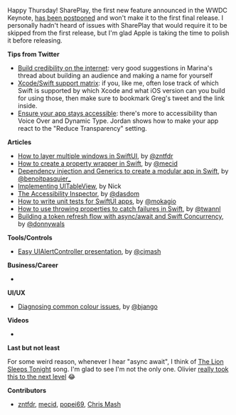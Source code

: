 Happy Thursday! SharePlay, the first new feature announced in the WWDC Keynote, [has been postponed](https://developer.apple.com/news/?id=mxaeu6er) and won't make it to the first final release. I personally hadn't heard of issues with SharePlay that would require it to be skipped from the first release, but I'm glad Apple is taking the time to polish it before releasing. 

**Tips from Twitter**

* [Build credibility on the internet](https://twitter.com/hybridcattt/status/1427954707067195393): very good suggestions in Marina's thread about building an audience and making a name for yourself
* [Xcode/Swift support matrix](https://twitter.com/gregheo/status/1425906037622591488): if you, like me, often lose track of which Swift is supported by which Xcode and what iOS version can you build for using those, then make sure to bookmark Greg's tweet and the link inside.
* [Ensure your app stays accessible](https://twitter.com/JordanMorgan10/status/1428423981258919941): there's more to accessibility than Voice Over and Dynamic Type. Jordan shows how to make your app react to the "Reduce Transparency" setting. 

**Articles**

* [How to layer multiple windows in SwiftUI](https://www.fivestars.blog/articles/swiftui-windows/), by [@zntfdr](https://twitter.com/zntfdr)
* [How to create a property wrapper in Swift](https://swiftwithmajid.com/2021/08/11/how-to-create-a-property-wrapper-in-swift/), by [@mecid](https://twitter.com/mecid)
* [Dependency injection and Generics to create a modular app in Swift](https://benoitpasquier.com/modular-app-dependency-injection-generics-swift/), by [@benoitpasquier_](https://twitter.com/benoitpasquier_)
* [Implementing UITableView](https://www.nbelov.com/garden/implementing-uitableview), by Nick
* [The Accessibility Inspector](https://dasdom.dev/posts/accessibility-inspector/), by [@dasdom](https://twitter.com/dasdom)
* [How to write unit tests for SwiftUI apps](https://mokacoding.com/blog/how-to-test-swiftui-apps/), by [@mokagio](https://twitter.com/mokagio)
* [How to use throwing properties to catch failures in Swift](https://www.avanderlee.com/swift/throwing-properties/), by [@twannl](https://www.twitter.com/twannl)
* [Building a token refresh flow with async/await and Swift Concurrency](https://www.donnywals.com/building-a-token-refresh-flow-with-async-await-and-swift-concurrency/), by [@donnywals](https://twitter.com/donnywals)

**Tools/Controls**

* [Easy UIAlertController presentation](https://chris-mash.medium.com/easy-uialertcontroller-presentation-40e69a29ea99), by [@cjmash](https://twitter.com/cjmash)

**Business/Career**

* 

**UI/UX**

* [Diagnosing common colour issues](https://bjango.com/articles/colourmanagementissues/), by [@bjango](https://twitter.com/bjango)

**Videos**

* 

**Last but not least**

For some weird reason, whenever I hear "async await", I think of [The Lion Sleeps Tonight](https://twitter.com/marius_const/status/1322237944388866049) song. I'm glad to see I'm not the only one. Olivier [really took this to the next level](https://twitter.com/aligatr/status/1428285367933972480) 😂

**Contributors**

* [zntfdr](https://github.com/zntfdr), [mecid](https://github.com/mecid), [popei69](https://github.com/popei69), [Chris Mash](https://github.com/ChrisMash)
